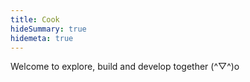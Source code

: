 ```yaml
---
title: Cook
hideSummary: true
hidemeta: true
---
```

Welcome to explore, build and develop together  (^▽^)o